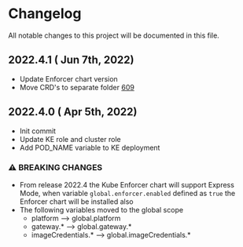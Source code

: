 # Changelog

All notable changes to this project will be documented in this file.

## 2022.4.1 ( Jun 7th, 2022)
* Update Enforcer chart version
* Move CRD's to separate folder [609](https://github.com/aquasecurity/aqua-helm/pull/609)

## 2022.4.0 ( Apr 5th, 2022)
* Init commit
* Update KE role and cluster role
* Add POD_NAME variable to KE deployment

### ⚠ BREAKING CHANGES
* From release 2022.4 the Kube Enforcer chart will support Express Mode, when variable `global.enforcer.enabled` defined as `true` the Enforcer chart will be installed also 
* The following variables moved to the global scope
  * platform --> global.platform
  * gateway.* --> global.gateway.*
  * imageCredentials.* --> global.imageCredentials.*
